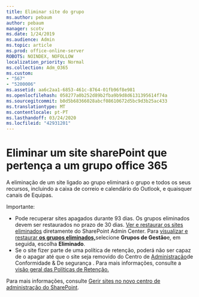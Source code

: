 ```yaml
---
title: Eliminar site do grupo
ms.author: pebaum
author: pebaum
manager: scotv
ms.date: 1/24/2019
ms.audience: Admin
ms.topic: article
ms.prod: office-online-server
ROBOTS: NOINDEX, NOFOLLOW
localization_priority: Normal
ms.collection: Adm_O365
ms.custom:
- "567"
- "5200006"
ms.assetid: aa6c2aa1-6853-461c-8764-01fb96f8e981
ms.openlocfilehash: 058277a0b252d89b2fba9b9d8d6131395614f74a
ms.sourcegitcommit: b0d5b68366028abcf08610672d5bc9d3b25ac433
ms.translationtype: MT
ms.contentlocale: pt-PT
ms.lasthandoff: 03/24/2020
ms.locfileid: "42931201"
---
```

# <a name="delete-a-sharepoint-site-that-belongs-to-an-office-365-group"></a>Eliminar um site sharePoint que pertença a um grupo office 365

A eliminação de um site ligado ao grupo eliminará o grupo e todos os seus recursos, incluindo a caixa de correio e calendário do Outlook, e quaisquer canais de Equipas.
  
Importante:

- Pode recuperar sites apagados durante 93 dias. Os grupos eliminados devem ser restaurados no prazo de 30 dias. [Ver e restaurar os sites eliminados](https://admin.microsoft.com/sharepoint?page=recyclebin&modern=true) diretamente do SharePoint Admin Center. Para [visualizar e restaurar **os grupos eliminados,**](https://outlook.office.com/people/group/deleted)selecione **Grupos de Gestão**e, em seguida, escolha **Eliminado**.
- Se o site fizer parte de uma política de retenção, poderá não ser capaz de o apagar até que o site seja removido do Centro de [Administração](https://protection.office.com/?rfr=AdminCenter#/retention)de Conformidade & De segurança . Para mais informações, consulte a [visão geral das Políticas de Retenção.](https://docs.microsoft.com/office365/securitycompliance/retention-policies#content-in-onedrive-accounts-and-sharepoint-sites)
  
Para mais informações, consulte [Gerir sites no novo centro de administração do SharePoint](https://docs.microsoft.com/sharepoint/manage-sites-in-new-admin-center).
